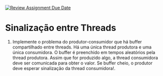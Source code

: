 [![Review Assignment Due Date](https://classroom.github.com/assets/deadline-readme-button-22041afd0340ce965d47ae6ef1cefeee28c7c493a6346c4f15d667ab976d596c.svg)](https://classroom.github.com/a/4BkdvN4I)
# Sinalização entre Threads

1.  Implemente o problema do produtor-consumidor que há buffer compartilhado entre threads. Há uma única thread
produtora e uma única consumidora. O buffer é preenchido em tempos aleatórios pela thread produtora. Assim que for
produzido algo, a thread consumidora deve ser comunicada para obter o valor. Se buffer cheio, o produtor deve esperar
sinalização da thread consumidora!.
